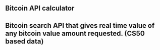 ## Bitcoin API calculator

## Bitcoin search API that gives real time value of any bitcoin value amount requested. (CS50 based data)
